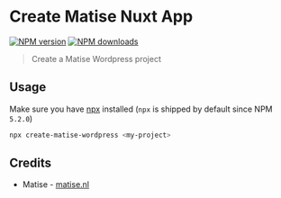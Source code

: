 # Create Matise Nuxt App

[![NPM version](https://img.shields.io/npm/v/create-matise-wordpress.svg?style=flat)](https://npmjs.com/package/create-matise-wordpress) [![NPM downloads](https://img.shields.io/npm/dm/create-matise-wordpress.svg?style=flat)](https://npmjs.com/package/create-matise-wordpress)

> Create a Matise Wordpress project

</details>

## Usage

Make sure you have [npx](https://www.npmjs.com/package/npx) installed (`npx` is shipped by default since NPM `5.2.0`)

```bash
npx create-matise-wordpress <my-project>
```

## Credits

- Matise - [matise.nl](https://www.matise.nl)
